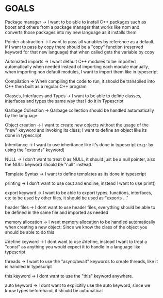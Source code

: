 # GOALS

Package manager -> I want to be able to install C++ packages such as boost and others from a package manager that works like npm and converts those packages into my new language as it installs them

Pointer abstraction -> I want to pass all variables by reference as a default, if I want to pass by copy there should be a "copy" function (reserved keyword for that new language) that when called gets the variable by copy

Automated imports -> I want default C++ modules to be imported automatically when needed instead of importing each module manually, when importing non default modules, I want to import them like in typescript

Compilation -> When compiling the code to run, it should be transpiled into C++ then built as a regular C++ program

Classes, Interfaces and Types -> I want to be able to define classes, interfaces and types the same way that I do it in Typescript

Garbage Collection -> Garbage collection should be handled automatically by the language

Object creation -> I want to create new objects without the usage of the "new" keyword and invoking its class; I want to define an object like its done in typescript

Inheritance -> I want to use inheritance like it's done in typescript (e.g.: by using the "extends" keyword)

NULL -> I don't want to treat 0 as NULL, it should just be a null pointer, also the NULL keyword should be "null" instead.

Template Syntax -> I want to define templates as its done in typescript

printing -> I don't want to use cout and endline, instead I want to use print()

export keyword -> I want to be able to export types, functions, interfaces, etc to be used by other files, it should be used as "exports ..."

header files -> I dont want to use header files, everything should be able to be defined in the same file and imported as needed

memory allocation -> I want memory allocation to be handled automatically when creating a new object; Since we know the class of the object you should be able to do this

#define keyword -> I dont want to use #define, instead I want to treat a "const" as anything you would expect it to handle in a language like typescript

threads -> I want to use the "async/await" keywords to create threads, like it is handled in typescript

this keyword -> I dont want to use the "this" keyword anywhere.

auto keyword -> I dont want to explicitily use the auto keyword, since we know types beforehand, it should be automatical
